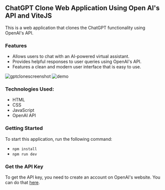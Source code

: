 ## ChatGPT Clone Web Application Using Open AI's API and ViteJS

This is a web application that clones the ChatGPT functionality using OpenAI's API.

### Features
- Allows users to chat with an AI-powered virtual assistant.
- Provides helpful responses to user queries using OpenAI's API.
- Features a clean and modern user interface that is easy to use.

![gptclonescreenshot](https://user-images.githubusercontent.com/119309614/222011376-1fe19a5e-f8d1-4d5f-8869-42ff61e02b90.png)
![demo](https://user-images.githubusercontent.com/39243722/224431201-0e8d7fb3-e5fb-405b-8238-8c2e77aa9da5.gif)

### Technologies Used:
- HTML
- CSS
- JavaScript
- OpenAI API

### Getting Started
To start this application, run the following command:
- `npm install`
- `npm run dev`

### Get the API Key
To get the API key, you need to create an account on OpenAI's website. You can do that [here](https://platform.openai.com/account/api-keys).